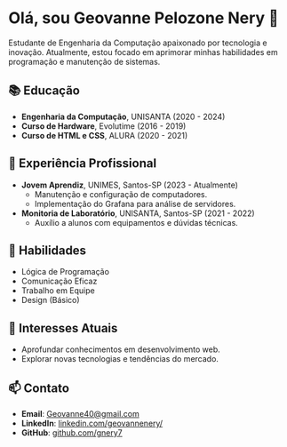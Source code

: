 # Olá, sou Geovanne Pelozone Nery 👋

Estudante de Engenharia da Computação apaixonado por tecnologia e inovação. Atualmente, estou focado em aprimorar minhas habilidades em programação e manutenção de sistemas.

## 📚 Educação
- **Engenharia da Computação**, UNISANTA (2020 - 2024)
- **Curso de Hardware**, Evolutime (2016 - 2019)
- **Curso de HTML e CSS**, ALURA (2020 - 2021)

## 💼 Experiência Profissional
- **Jovem Aprendiz**, UNIMES, Santos-SP (2023 - Atualmente)
  - Manutenção e configuração de computadores.
  - Implementação do Grafana para análise de servidores.
- **Monitoria de Laboratório**, UNISANTA, Santos-SP (2021 - 2022)
  - Auxílio a alunos com equipamentos e dúvidas técnicas.

## 🌟 Habilidades
- Lógica de Programação
- Comunicação Eficaz
- Trabalho em Equipe
- Design (Básico)

## 🌱 Interesses Atuais
- Aprofundar conhecimentos em desenvolvimento web.
- Explorar novas tecnologias e tendências do mercado.

## 📫 Contato
- **Email**: [Geovanne40@gmail.com](mailto:Geovanne40@gmail.com)
- **LinkedIn**: [linkedin.com/geovannenery/](https://linkedin.com/geovannenery/)
- **GitHub**: [github.com/gnery7](https://github.com/gnery7)
